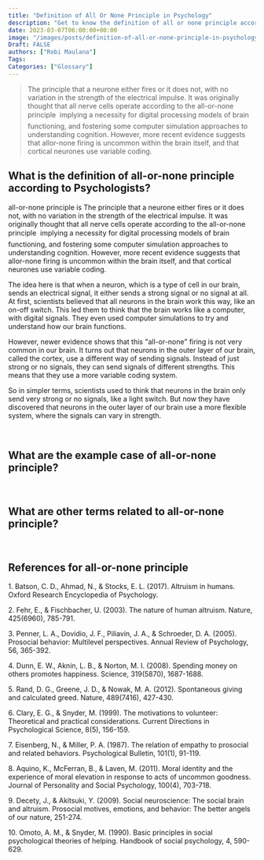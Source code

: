 ```yaml
---
title: "Definition of All Or None Principle in Psychology"
description: "Get to know the definition of all or none principle according to psychologists."
date: 2023-03-07T06:00:00+00:00
image: "/images/posts/definition-of-all-or-none-principle-in-psychology.jpg"
Draft: FALSE
authors: ["Robi Maulana"]
Tags: 
Categories: ["Glossary"]
---
```






> The principle that a neurone either fires or it does not, with no variation in the strength of the electrical impulse. It was originally thought that all nerve cells operate according to the all-or-none principle  implying a necessity for digital processing models of brain functioning, and fostering some computer simulation approaches to understanding cognition. However, more recent evidence suggests that allor-none firing is uncommon within the brain itself, and that cortical neurones use variable coding.

## What is the definition of all-or-none principle according to Psychologists?

all-or-none principle is The principle that a neurone either fires or it does not, with no variation in the strength of the electrical impulse. It was originally thought that all nerve cells operate according to the all-or-none principle  implying a necessity for digital processing models of brain functioning, and fostering some computer simulation approaches to understanding cognition. However, more recent evidence suggests that allor-none firing is uncommon within the brain itself, and that cortical neurones use variable coding.

The idea here is that when a neuron, which is a type of cell in our brain, sends an electrical signal, it either sends a strong signal or no signal at all. At first, scientists believed that all neurons in the brain work this way, like an on-off switch. This led them to think that the brain works like a computer, with digital signals. They even used computer simulations to try and understand how our brain functions.

However, newer evidence shows that this "all-or-none" firing is not very common in our brain. It turns out that neurons in the outer layer of our brain, called the cortex, use a different way of sending signals. Instead of just strong or no signals, they can send signals of different strengths. This means that they use a more variable coding system.

So in simpler terms, scientists used to think that neurons in the brain only send very strong or no signals, like a light switch. But now they have discovered that neurons in the outer layer of our brain use a more flexible system, where the signals can vary in strength.

 

## What are the example case of all-or-none principle?

 

## What are other terms related to all-or-none principle?

 

## References for all-or-none principle

1\. Batson, C. D., Ahmad, N., & Stocks, E. L. (2017). Altruism in humans. Oxford Research Encyclopedia of Psychology.

2\. Fehr, E., & Fischbacher, U. (2003). The nature of human altruism. Nature, 425(6960), 785-791.

3\. Penner, L. A., Dovidio, J. F., Piliavin, J. A., & Schroeder, D. A. (2005). Prosocial behavior: Multilevel perspectives. Annual Review of Psychology, 56, 365-392.

4\. Dunn, E. W., Aknin, L. B., & Norton, M. I. (2008). Spending money on others promotes happiness. Science, 319(5870), 1687-1688.

5\. Rand, D. G., Greene, J. D., & Nowak, M. A. (2012). Spontaneous giving and calculated greed. Nature, 489(7416), 427-430.

6\. Clary, E. G., & Snyder, M. (1999). The motivations to volunteer: Theoretical and practical considerations. Current Directions in Psychological Science, 8(5), 156-159.

7\. Eisenberg, N., & Miller, P. A. (1987). The relation of empathy to prosocial and related behaviors. Psychological Bulletin, 101(1), 91-119.

8\. Aquino, K., McFerran, B., & Laven, M. (2011). Moral identity and the experience of moral elevation in response to acts of uncommon goodness. Journal of Personality and Social Psychology, 100(4), 703-718.

9\. Decety, J., & Akitsuki, Y. (2009). Social neuroscience: The social brain and altruism. Prosocial motives, emotions, and behavior: The better angels of our nature, 251-274.

10\. Omoto, A. M., & Snyder, M. (1990). Basic principles in social psychological theories of helping. Handbook of social psychology, 4, 590-629.
